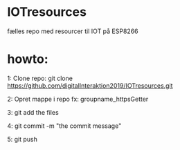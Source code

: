 # IOTresources
fælles repo med resourcer til IOT på ESP8266

# howto:
1: Clone repo: git clone https://github.com/digitalInteraktion2019/IOTresources.git

2: Opret mappe i repo fx: groupname_httpsGetter

3: git add the files

4: git commit -m "the commit message"

5: git push

